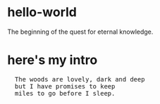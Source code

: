 # hello-world
The beginning of the quest for eternal knowledge.
<html><head><title>Hello world</title></head>
<body><p><h1>here's my intro</h1>
<pre>
  The woods are lovely, dark and deep
  but I have promises to keep
  miles to go before I sleep.
</pre>
</p></body></html>
